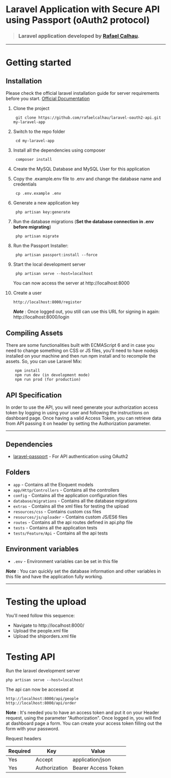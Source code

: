 # Laravel Application with Secure API using Passport (oAuth2 protocol)

> ### Laravel application developed by [Rafael Calhau](https://calhau.me).


----------

# Getting started

## Installation

Please check the official laravel installation guide for server requirements before you start. [Official Documentation](https://laravel.com/docs/5.7/installation#installation)


1. Clone the project

        git clone https://github.com/rafaelcalhau/laravel-oauth2-api.git my-laravel-app 

2. Switch to the repo folder

        cd my-laravel-app

3. Install all the dependencies using composer

        composer install

4. Create the MySQL Database and MySQL User for this application

5. Copy the .example.env file to .env and change the database name and credentials

        cp .env.example .env

6. Generate a new application key

        php artisan key:generate

7. Run the database migrations (**Set the database connection in .env before migrating**)

        php artisan migrate

8. Run the Passport Installer:

        php artisan passport:install --force 

9. Start the local development server

        php artisan serve --host=localhost

    You can now access the server at http://localhost:8000


10. Create a user

        http://localhost:8000/register
        

     ***Note*** :  Once logged out, you still can use this URL for signing in again: http://localhost:8000/login


## Compiling Assets

There are some functionalities built with ECMAScript 6 and in case you need to change something on CSS or JS files, you'll need to have nodejs installed on your machine and then run npm install and to recompile the assets. So, you can use Laravel Mix:

        npm install
        npm run dev (in development mode)
        npm run prod (for production)

## API Specification

In order to use the API, you will need generate your authorization access token by logging in using your user and following the instructions on dashboard page. Once having a valid Access Token, you can retrieve data from API passing it on header by setting the Authorization parameter.

----------

## Dependencies

- [laravel-passport](https://github.com/laravel/passport) - For API authentication using OAuth2

## Folders

- `app` - Contains all the Eloquent models
- `app/Http/Controllers` - Contains all the controllers
- `config` - Contains all the application configuration files
- `database/migrations` - Contains all the database migrations
- `extras` - Contains all the xml files for testing the upload
- `resources/css` - Contains custom css files
- `resources/js/uploader` - Contains custom JS/ES6 files
- `routes` - Contains all the api routes defined in api.php file
- `tests` - Contains all the application tests
- `tests/Feature/Api` - Contains all the api tests

## Environment variables

- `.env` - Environment variables can be set in this file

***Note*** : You can quickly set the database information and other variables in this file and have the application fully working.

----------

# Testing the upload
You'll need follow this sequence:

- Navigate to http://localhost:8000/
- Upload the people.xml file
- Upload the shiporders.xml file

# Testing API

Run the laravel development server

    php artisan serve --host=localhost

The api can now be accessed at

    http://localhost:8000/api/people
    http://localhost:8000/api/order

**Note** : It's needed you to have an access token and put it on your Header request, using the parameter "Authorization". Once logged in, you will find at dashboard page a form. You can create your access token filling out the form with your password.

Request headers

| **Required** 	| **Key**              	| **Value**            	|
|----------	|------------------	|------------------	|
| Yes      	| Accept     	        | application/json 	|
| Yes 	        | Authorization    	| Bearer Access Token   |
